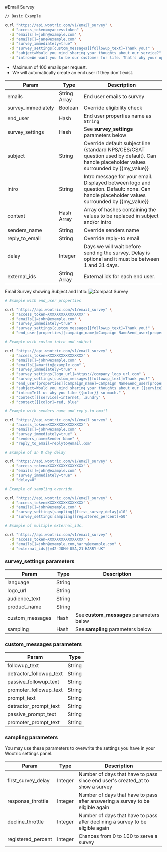 #Email Survey

```sh
// Basic Example

curl "https://api.wootric.com/v1/email_survey" \
  -d "access_token=myaccesstoken" \
  -d "emails[]=john@example.com" \
  -d "emails[]=jane@example.com" \
  -d "survey_immediately=true" \
  -d "survey_settings[custom_messages][followup_text]=Thank you!" \
  -d "subject=Would you mind sharing your thoughts about our service?" \
  -d "intro=We want you to be our customer for life. That's why your opinion matters."
```

- Maximum of 100 emails per request.
- We will automatically create an end user if they don't exist.

Param | Type | Description
----- | ---- | ------------
emails | String Array | End user emails to survey
survey_immediately | Boolean | Override eligibility check
end_user | Hash | End user properties name as `String`
survey_settings | Hash | See **survey_settings** parameters below
subject | String | Override default subject line (standard NPS/CES/CSAT question used by default). Can handle placeholder values surrounded by {{my_value}}
intro | String | Intro message for your email. Displayed between logo and question. Default: none. Can handle placeholder values surrounded by {{my_value}}
context | Hash Array | Array of hashes containing the values to be replaced in subject and/or intro
senders_name | String | Override senders name
reply_to_email | String | Override reply-to email
delay | Integer | Days we will wait before sending the survey. Delay is optional and it must be between 1 and 31 days.
external_ids | String Array | External ids for each end user.


Email Survey showing Subject and Intro:
![Compact Survey](email_survey.png)

```sh
# Example with end_user properties

curl "https://api.wootric.com/v1/email_survey" \
  -d "access_token=XXXXXXXXXXXXXXXX" \
  -d "emails[]=john@example.com" \
  -d "survey_immediately=true" \
  -d "survey_settings[custom_messages][followup_text]=Thank you!" \
  -d "end_user[properties][campaign_name]=Campaign Name&end_user[properties][campaign_type]=Campaign Type"
```

```sh
# Example with custom intro and subject

curl "https://api.wootric.com/v1/email_survey" \
  -d "access_token=XXXXXXXXXXXXXXXX" \
  -d "emails[]=john@example.com" \
  -d "emails[]=martin@example.com" \
  -d "survey_immediately=true" \
  -d "survey_settings[logo_url]=https://company_logo_url.com" \
  -d "survey_settings[custom_messages][followup_text]=Thank you!" \
  -d "end_user[properties][campaign_name]=Campaign Name&end_user[properties][campaign_type]=Campaign Type" \
  -d "subject=Would you mind sharing your thoughts about our {{service}}?" \
  -d "intro=Tell us why you like {{color}} so much." \
  -d "context[][service]=internet, laundry" \
  -d "context[][color]=red, blue"
```

```sh
# Example with senders name and reply-to email

curl "https://api.wootric.com/v1/email_survey" \
  -d "access_token=XXXXXXXXXXXXXXXX" \
  -d "emails[]=john@example.com" \
  -d "survey_immediately=true" \
  -d "senders_name=Sender Name" \
  -d "reply_to_email=replyto@email.com"
```

```sh
# Example of an 8 day delay

curl "https://api.wootric.com/v1/email_survey" \
  -d "access_token=XXXXXXXXXXXXXXXX" \
  -d "emails[]=john@example.com" \
  -d "survey_immediately=true" \
  -d "delay=8"
```

```sh
# Example of sampling override.

curl "https://api.wootric.com/v1/email_survey" \
  -d "access_token=XXXXXXXXXXXXXXXX" \
  -d "emails[]=john@example.com" \
  -d "survey_settings[sampling][first_survey_delay]=10" \
  -d "survey_settings[sampling][registered_percent]=50"
```

```sh
# Example of multiple external_ids.

curl "https://api.wootric.com/v1/email_survey" \
  -d "access_token=XXXXXXXXXXXXXXXX" \
  -d "emails[]=john@example.com,harry@example.com" \
  -d "external_ids[]=42-JOHN-USA,21-HARRY-UK"
```


### survey_settings parameters
Param | Type | Description
----- | ---- | ------------
language | String
logo_url | String
audience_text | String
product_name | String
custom_messages | Hash | See **custom_messages** parameters below
sampling | Hash | See **sampling** parameters below

### custom_messages parameters
Param | Type
----- | ----
followup_text | String
detractor_followup_text | String
passive_followup_text | String
promoter_followup_text | String
prompt_text | String
detractor_prompt_text | String
passive_prompt_text | String
promoter_prompt_text | String

### sampling parameters
You may use these parameters to overwrite the settings you have in your Wootric settings panel.

Param | Type | Description
----- | ---- | ----
first_survey_delay | Integer | Number of days that have to pass since end user's created_at to show a survey
response_throttle | Integer | Number of days that have to pass after answering a survey to be eligible again
decline_throttle | Integer | Number of days that have to pass after declining a survey to be eligible again
registered_percent | Integer | Chances from 0 to 100 to serve a survey
